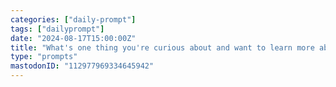 ```yaml
---
categories: ["daily-prompt"]
tags: ["dailyprompt"]
date: "2024-08-17T15:00:00Z"
title: "What's one thing you're curious about and want to learn more about?"
type: "prompts"
mastodonID: "112977969334645942"
---
```

